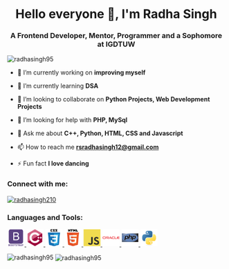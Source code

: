 
<h1 align="center">Hello everyone 👋, I'm Radha Singh</h1>
<h3 align="center">A Frontend Developer, Mentor, Programmer and a Sophomore at IGDTUW</h3>

<p align="left"> <img src="https://komarev.com/ghpvc/?username=radhasingh95&label=Profile%20views&color=0e75b6&style=flat" alt="radhasingh95" /> </p>

- 🔭 I’m currently working on **improving myself**

- 🌱 I’m currently learning **DSA**

- 👯 I’m looking to collaborate on **Python Projects, Web Development Projects**

- 🤝 I’m looking for help with **PHP, MySql**

- 💬 Ask me about **C++, Python, HTML, CSS and Javascript**

- 📫 How to reach me **rsradhasingh12@gmail.com**

- ⚡ Fun fact **I love dancing**

<h3 align="left">Connect with me:</h3>
<p align="left">
<a href="https://linkedin.com/in/radhasingh210" target="blank"><img align="center" src="https://raw.githubusercontent.com/rahuldkjain/github-profile-readme-generator/master/src/images/icons/Social/linked-in-alt.svg" alt="radhasingh210" height="30" width="40" /></a>
</p>

<h3 align="left">Languages and Tools:</h3>
<p align="left"> <a href="https://getbootstrap.com" target="_blank"> <img src="https://raw.githubusercontent.com/devicons/devicon/master/icons/bootstrap/bootstrap-plain-wordmark.svg" alt="bootstrap" width="40" height="40"/> </a> <a href="https://www.w3schools.com/cpp/" target="_blank"> <img src="https://raw.githubusercontent.com/devicons/devicon/master/icons/cplusplus/cplusplus-original.svg" alt="cplusplus" width="40" height="40"/> </a> <a href="https://www.w3schools.com/css/" target="_blank"> <img src="https://raw.githubusercontent.com/devicons/devicon/master/icons/css3/css3-original-wordmark.svg" alt="css3" width="40" height="40"/> </a> <a href="https://www.w3.org/html/" target="_blank"> <img src="https://raw.githubusercontent.com/devicons/devicon/master/icons/html5/html5-original-wordmark.svg" alt="html5" width="40" height="40"/> </a> <a href="https://developer.mozilla.org/en-US/docs/Web/JavaScript" target="_blank"> <img src="https://raw.githubusercontent.com/devicons/devicon/master/icons/javascript/javascript-original.svg" alt="javascript" width="40" height="40"/> </a> <a href="https://www.oracle.com/" target="_blank"> <img src="https://raw.githubusercontent.com/devicons/devicon/master/icons/oracle/oracle-original.svg" alt="oracle" width="40" height="40"/> </a> <a href="https://www.php.net" target="_blank"> <img src="https://raw.githubusercontent.com/devicons/devicon/master/icons/php/php-original.svg" alt="php" width="40" height="40"/> </a> <a href="https://www.python.org" target="_blank"> <img src="https://raw.githubusercontent.com/devicons/devicon/master/icons/python/python-original.svg" alt="python" width="40" height="40"/> </a> </p>

<p><img align="left" src="https://github-readme-stats.vercel.app/api/top-langs?username=radhasingh95&show_icons=true&locale=en&layout=compact" alt="radhasingh95" /></p>

<p>&nbsp;<img align="center" src="https://github-readme-stats.vercel.app/api?username=radhasingh95&show_icons=true&locale=en" alt="radhasingh95" /></p>


